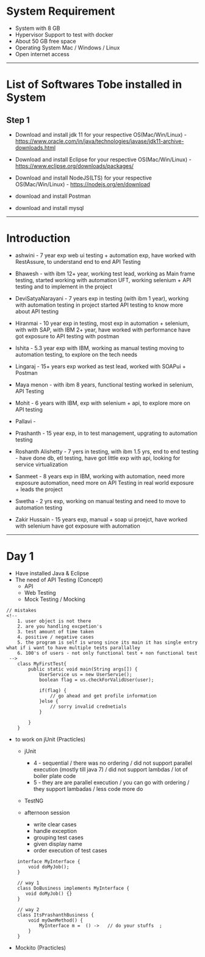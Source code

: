 # System Requirement 

- System with 8 GB
- Hypervisor Support to test with docker
- About 50 GB free space
- Operating System Mac / Windows / Linux
- Open internet access

--- 
# List of Softwares Tobe installed in System 

## Step 1 
- Download and install jdk 11 for your respective OS(Mac/Win/Linux) - https://www.oracle.com/in/java/technologies/javase/jdk11-archive-downloads.html

- Download and install Eclipse for your respective OS(Mac/Win/Linux) -  https://www.eclipse.org/downloads/packages/

- Download and install NodeJS(LTS) for your respective OS(Mac/Win/Linux) -  https://nodejs.org/en/download

- download and install Postman 

- download and install mysql 
---

# Introduction 

- ashwini - 7 year exp web ui testing + automation exp, have worked with RestAssure, to understand end to end API Testing 

- Bhawesh - with ibm 12+ year, working test lead, working as Main frame testing, started working with automation UFT, working selenium + API testing and to implement in the project 

- DeviSatyaNarayani - 7 years exp in testing (with ibm 1 year), working with automation testing in project started API testing to know more about API testing 

- Hiranmai - 10 year exp in testing, most exp in automation + selenium, with with SAP, with IBM 2+ year, have worked with performance have got exposure to API testing with postman 

- Ishita - 5.3 year exp with IBM, working as manual testing moving to automation testing, to explore on the tech needs 

- Lingaraj - 15+ years exp worked as test lead, worked with SOAPui + Postman 

- Maya menon - with ibm 8 years, functional testing worked in selenium, API Testing 

- Mohit - 6 years with IBM, exp with selenium + api, to explore more on API testing 

- Pallavi - 

- Prashanth - 15 year exp, in to test management, upgrating to automation testing 

- Roshanth Alishetty - 7 yers in testing, with ibm 1.5 yrs, end to end testing - have done db, etl  testing, have got little exp with api, looking for service virtualization 

- Sanmeet - 8 years exp in IBM, working with automation, need more exposure automation, need more on API Testing in real world exposure + leads the project 

- Swetha - 2 yrs exp, working on manual testing and need to move to automation testing 

- Zakir Hussain - 15 years exp, manual + soap ui proejct, have worked with selenium have got exposure with automation 


--- 

# Day 1 

- Have installed Java & Eclipse 
- The need of API Testing (Concept)
    - API 
    - Web Testing 
    - Mock Testing / Mocking 

```
// mistakes 
<!-- 
    1. user object is not there 
    2. are you handling excpetion's 
    3. test amount of time taken 
    4. positive / negative cases 
    5. the program is self is wrong since its main it has single entry what if i want to have multiple tests parallalley 
    6. 100's of users - not only functional test + non functional test 
 -->
    class MyFirstTest{
        public static void main(String args[]) {
            UserService us = new UserServie(); 
            boolean flag = us.checkForValidUser(user); 

            if(flag) {
                // go ahead and get profile information 
            }else {
                // sorry invalid crednetials 
            }

        }
    }
```
- to work on jUnit (Practicles)
    - jUnit 
        - 4 - sequential / there was no ordering / did not support parallel execution (mostly till java 7) / did not support lambdas / lot of boiler plate code 
        - 5 - they are are parallel execution / you can go with ordering / they support lambadas / less code more do 
    - TestNG

    - afternoon session 
        - write clear cases 
        - handle exception 
        - grouping test cases 
        - given display name 
        - order execution of test cases 

```
    interface MyInterface {
        void doMyJob(); 
    }

    // way 1 
    class DoBusiness implements MyInterface {
       void doMyJob() {} 
    }

    // way 2 
    class ItsPrashanthBusiness {
        void myOwnMethod() {
            MyInterface m =  () ->   // do your stuffs  ; 
        }
    }

```

- Mockito (Practicles)

